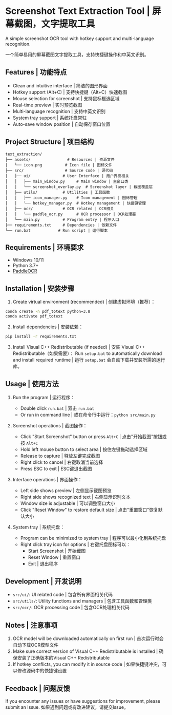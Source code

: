 # Screenshot Text Extraction Tool | 屏幕截图，文字提取工具

A simple screenshot OCR tool with hotkey support and multi-language recognition.

一个简单易用的屏幕截图文字提取工具，支持快捷键操作和中英文识别。

## Features | 功能特点

- Clean and intuitive interface | 简洁的图形界面
- Hotkey support (Alt+C) | 支持快捷键（Alt+C）快速截图
- Mouse selection for screenshot | 支持鼠标框选区域
- Real-time preview | 实时预览截图
- Multi-language recognition | 支持中英文识别
- System tray support | 系统托盘常驻
- Auto-save window position | 自动保存窗口位置

## Project Structure | 项目结构

```
text_extraction/
├── assets/                # Resources | 资源文件
│   └── icon.png          # Icon file | 图标文件
├── src/                  # Source code | 源代码
│   ├── ui/              # User Interface | 用户界面相关
│   │   ├── main_window.py     # Main window | 主窗口类
│   │   └── screenshot_overlay.py  # Screenshot layer | 截图覆盖层
│   ├── utils/           # Utilities | 工具函数
│   │   ├── icon_manager.py    # Icon management | 图标管理
│   │   └── hotkey_manager.py  # Hotkey management | 快捷键管理
│   ├── ocr/             # OCR related | OCR相关
│   │   └── paddle_ocr.py      # OCR processor | OCR处理器
│   └── main.py          # Program entry | 程序入口
├── requirements.txt     # Dependencies | 依赖文件
└── run.bat            # Run script | 运行脚本
```

## Requirements | 环境要求

- Windows 10/11
- Python 3.7+
- [PaddleOCR](https://github.com/PaddlePaddle/PaddleOCR)

## Installation | 安装步骤

1. Create virtual environment (recommended) | 创建虚拟环境（推荐）：
```bash
conda create -n pdf_totext python=3.8
conda activate pdf_totext
```

2. Install dependencies | 安装依赖：
```bash
pip install -r requirements.txt
```

3. Install Visual C++ Redistributable (if needed) | 安装 Visual C++ Redistributable（如果需要）：
Run `setup.bat` to automatically download and install required runtime | 运行 `setup.bat` 会自动下载并安装所需的运行库。

## Usage | 使用方法

1. Run the program | 运行程序：
   - Double click `run.bat` | 双击 `run.bat`
   - Or run in command line | 或在命令行中运行：`python src/main.py`

2. Screenshot operations | 截图操作：
   - Click "Start Screenshot" button or press `Alt+C` | 点击"开始截图"按钮或按 `Alt+C`
   - Hold left mouse button to select area | 按住左键拖动选择区域
   - Release to capture | 释放左键完成截图
   - Right click to cancel | 右键取消当前选择
   - Press ESC to exit | ESC键退出截图

3. Interface operations | 界面操作：
   - Left side shows preview | 左侧显示截图预览
   - Right side shows recognized text | 右侧显示识别文本
   - Window size is adjustable | 可以调整窗口大小
   - Click "Reset Window" to restore default size | 点击"重置窗口"恢复默认大小

4. System tray | 系统托盘：
   - Program can be minimized to system tray | 程序可以最小化到系统托盘
   - Right click tray icon for options | 右键托盘图标可以：
     - Start Screenshot | 开始截图
     - Reset Window | 重置窗口
     - Exit | 退出程序

## Development | 开发说明

- `src/ui/`: UI related code | 包含所有界面相关代码
- `src/utils/`: Utility functions and managers | 包含工具函数和管理类
- `src/ocr/`: OCR processing code | 包含OCR处理相关代码

## Notes | 注意事项

1. OCR model will be downloaded automatically on first run | 首次运行时会自动下载OCR模型文件
2. Make sure correct version of Visual C++ Redistributable is installed | 确保安装了正确版本的Visual C++ Redistributable
3. If hotkey conflicts, you can modify it in source code | 如果快捷键冲突，可以修改源码中的快捷键设置

## Feedback | 问题反馈

If you encounter any issues or have suggestions for improvement, please submit an Issue.
如果遇到问题或有改进建议，请提交Issue。 